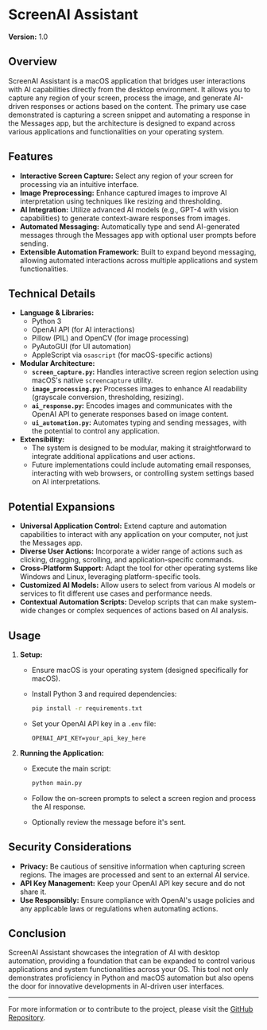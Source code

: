 # ScreenAI Assistant

**Version:** 1.0

## Overview

ScreenAI Assistant is a macOS application that bridges user interactions with AI capabilities directly from the desktop environment. It allows you to capture any region of your screen, process the image, and generate AI-driven responses or actions based on the content. The primary use case demonstrated is capturing a screen snippet and automating a response in the Messages app, but the architecture is designed to expand across various applications and functionalities on your operating system.

## Features

- **Interactive Screen Capture:** Select any region of your screen for processing via an intuitive interface.
- **Image Preprocessing:** Enhance captured images to improve AI interpretation using techniques like resizing and thresholding.
- **AI Integration:** Utilize advanced AI models (e.g., GPT-4 with vision capabilities) to generate context-aware responses from images.
- **Automated Messaging:** Automatically type and send AI-generated messages through the Messages app with optional user prompts before sending.
- **Extensible Automation Framework:** Built to expand beyond messaging, allowing automated interactions across multiple applications and system functionalities.

## Technical Details

- **Language & Libraries:**
  - Python 3
  - OpenAI API (for AI interactions)
  - Pillow (PIL) and OpenCV (for image processing)
  - PyAutoGUI (for UI automation)
  - AppleScript via `osascript` (for macOS-specific actions)
- **Modular Architecture:**
  - **`screen_capture.py`:** Handles interactive screen region selection using macOS's native `screencapture` utility.
  - **`image_processing.py`:** Processes images to enhance AI readability (grayscale conversion, thresholding, resizing).
  - **`ai_response.py`:** Encodes images and communicates with the OpenAI API to generate responses based on image content.
  - **`ui_automation.py`:** Automates typing and sending messages, with the potential to control any application.
- **Extensibility:**
  - The system is designed to be modular, making it straightforward to integrate additional applications and user actions.
  - Future implementations could include automating email responses, interacting with web browsers, or controlling system settings based on AI interpretations.

## Potential Expansions

- **Universal Application Control:** Extend capture and automation capabilities to interact with any application on your computer, not just the Messages app.
- **Diverse User Actions:** Incorporate a wider range of actions such as clicking, dragging, scrolling, and application-specific commands.
- **Cross-Platform Support:** Adapt the tool for other operating systems like Windows and Linux, leveraging platform-specific tools.
- **Customized AI Models:** Allow users to select from various AI models or services to fit different use cases and performance needs.
- **Contextual Automation Scripts:** Develop scripts that can make system-wide changes or complex sequences of actions based on AI analysis.

## Usage

1. **Setup:**
   - Ensure macOS is your operating system (designed specifically for macOS).
   - Install Python 3 and required dependencies:

     ```bash
     pip install -r requirements.txt
     ```

   - Set your OpenAI API key in a `.env` file:

     ```env
     OPENAI_API_KEY=your_api_key_here
     ```

2. **Running the Application:**

   - Execute the main script:

     ```bash
     python main.py
     ```

   - Follow the on-screen prompts to select a screen region and process the AI response.
   - Optionally review the message before it's sent.

## Security Considerations

- **Privacy:** Be cautious of sensitive information when capturing screen regions. The images are processed and sent to an external AI service.
- **API Key Management:** Keep your OpenAI API key secure and do not share it.
- **Use Responsibly:** Ensure compliance with OpenAI's usage policies and any applicable laws or regulations when automating actions.

## Conclusion

ScreenAI Assistant showcases the integration of AI with desktop automation, providing a foundation that can be expanded to control various applications and system functionalities across your OS. This tool not only demonstrates proficiency in Python and macOS automation but also opens the door for innovative developments in AI-driven user interfaces.

---

For more information or to contribute to the project, please visit the [GitHub Repository](https://github.com/yamadashy/repopack).
